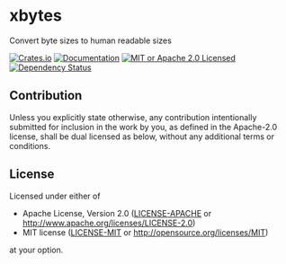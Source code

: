 # xbytes

Convert byte sizes to human readable sizes

[![Crates.io](https://img.shields.io/crates/v/xbytes?label=latest)](https://crates.io/crates/xbytes)
[![Documentation](https://docs.rs/xbytes/badge.svg)](https://docs.rs/xbytes)
[![MIT or Apache 2.0 Licensed](https://img.shields.io/crates/l/xbytes.svg)](#license)
[![Dependency Status](https://deps.rs/crate/xbytes/0.1.0/status.svg)](https://deps.rs/crate/xbytes/0.1.0)

## Contribution

Unless you explicitly state otherwise, any contribution intentionally submitted
for inclusion in the work by you, as defined in the Apache-2.0 license, shall be
dual licensed as below, without any additional terms or conditions.

## License

Licensed under either of

- Apache License, Version 2.0
   ([LICENSE-APACHE](LICENSE-APACHE) or <http://www.apache.org/licenses/LICENSE-2.0>)
- MIT license
   ([LICENSE-MIT](LICENSE-MIT) or <http://opensource.org/licenses/MIT>)

at your option.
